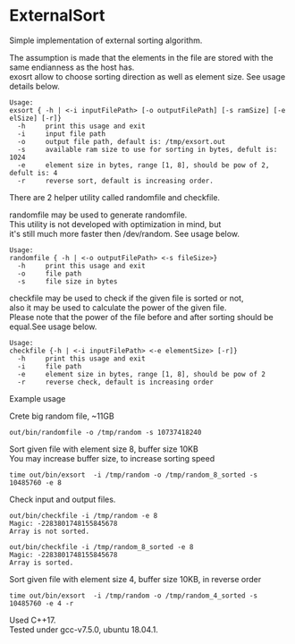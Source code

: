 # ExternalSort
Simple implementation of external sorting algorithm.

The assumption is made that the elements in the file are stored with the same endianness as the host has.  
exosrt allow to choose sorting direction as well as element size. See usage details below.  

```shell
Usage:
exsort { -h | <-i inputFilePath> [-o outputFilePath] [-s ramSize] [-e elSize] [-r]}
  -h     print this usage and exit
  -i     input file path
  -o     output file path, default is: /tmp/exsort.out
  -s     available ram size to use for sorting in bytes, defult is: 1024
  -e     element size in bytes, range [1, 8], should be pow of 2, defult is: 4
  -r     reverse sort, default is increasing order.
```

There are 2 helper utility called randomfile and checkfile.  

randomfile may be used to generate randomfile.  
This utility is not developed with optimization in mind, but  
it's still much more faster then /dev/random. See usage below.  
```shell
Usage: 
randomfile { -h | <-o outputFilePath> <-s fileSize>}
  -h     print this usage and exit
  -o     file path
  -s     file size in bytes
```

checkfile may be used to check if the given file is sorted or not,  
also it may be used to calculate the power of the given file.  
Please note that the power of the file before and after sorting should be equal.See usage below.  
```shell
Usage: 
checkfile {-h | <-i inputFilePath> <-e elementSize> [-r]}
  -h     print this usage and exit
  -i     file path
  -e     element size in bytes, range [1, 8], should be pow of 2
  -r     reverse check, default is increasing order
```

Example usage  

Crete big random file, ~11GB  
```shell
out/bin/randomfile -o /tmp/random -s 10737418240
```

Sort given file with element size 8, buffer size 10KB  
You may increase buffer size, to increase sorting speed

```shel
time out/bin/exsort  -i /tmp/random -o /tmp/random_8_sorted -s 10485760 -e 8
```

Check input and output files.
```
out/bin/checkfile -i /tmp/random -e 8
Magic: -2283801748155845678
Array is not sorted.
```
```shell
out/bin/checkfile -i /tmp/random_8_sorted -e 8
Magic: -2283801748155845678
Array is sorted.
```

Sort given file with element size 4, buffer size 10KB, in reverse order
```shell
time out/bin/exsort  -i /tmp/random -o /tmp/random_4_sorted -s 10485760 -e 4 -r
```

Used C++17.  
Tested under gcc-v7.5.0, ubuntu 18.04.1.
